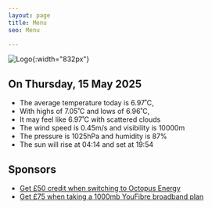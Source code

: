 ```yaml
---
layout: page
title: Menu
seo: Menu

---
```


![Logo](/images/logo.jpg){:width="832px"}

<!-- weather_marker starts -->
## On Thursday, 15 May 2025

- The average temperature today is 6.97˚C,
- With highs of 7.05˚C and lows of 6.96˚C,
- It may feel like 6.97˚C with scattered clouds
- The wind speed is 0.45m/s and visibility is 10000m
- The pressure is 1025hPa and humidity is 87%
- The sun will rise at 04:14 and set at 19:54

<!-- weather_marker ends -->

## Sponsors

- [Get £50 credit when switching to Octopus Energy](https://bit.ly/3oD1nnS)
- [Get £75 when taking a 1000mb YouFibre broadband plan](https://aklam.io/91zWhU?)
